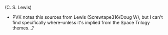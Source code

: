 (C. S. Lewis)
- PVK notes this sources from Lewis (Screwtape316/Doug W), but I can't find specifically where–unless it's implied from the Space Trilogy themes…?